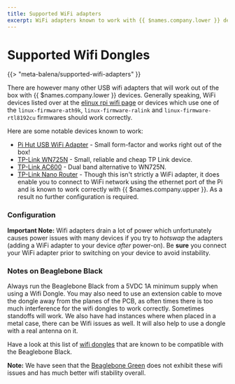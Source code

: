 ```yaml
---
title: Supported WiFi adapters
excerpt: WiFi adapters known to work with {{ $names.company.lower }} devices
---
```


# Supported Wifi Dongles

{{> "meta-balena/supported-wifi-adapters" }}

There are however many other USB wifi adapters that will work out of the box with {{ $names.company.lower }} 
devices. Generally speaking, WiFi devices listed over at the [elinux rpi wifi page][elinux] or devices which use one of the `linux-firmware-ath9k`, `linux-firmware-ralink` and `linux-firmware-rtl8192cu` firmwares should work correctly.

Here are some notable devices known to work:

* [Pi Hut USB WiFi Adapter][pi-hut-usb] - Small form-factor and works right out of the box!
* [TP-Link WN725N][TL-WN725N] - Small, reliable and cheap TP Link device.
* [TP-Link AC600][TL-AC600] - Dual band alternative to WN725N.
* [TP-Link Nano Router][nano-router] - Though this isn't strictly a WiFi
  adapter, it does enable you to connect to WiFi network using the ethernet port
  of the Pi and is known to work correctly with {{ $names.company.upper }}. As a result no further
  configuration is required.

### Configuration

__Important Note:__ Wifi adapters drain a lot of power which unfortunately
causes power issues with many devices if you try to *hotswap* the adapters
(adding a WiFi adapter to your device *after* power-on). Be __sure__ you connect
your WiFi adapter prior to switching on your device to avoid instability.

### Notes on Beaglebone Black

Always run the Beaglebone Black from a 5VDC 1A minimum supply when using a Wifi Dongle. You may also need to use an extension cable to move the dongle away from the planes of the PCB, as often times there is too much interference for the wifi dongles to work correctly. Sometimes standoffs will work. We also have had instances where when placed in a metal case, there can be Wifi issues as well. It will also help to use a dongle with a real antenna on it.

Have a look at this list of [wifi dongles][bbb-wifi-list] that are known to be compatible with the Beaglebone Black.

__Note:__ We have seen that the [Beaglebone Green][beaglebone-green-link] does not exhibit these wifi issues and has much better wifi
stability overall.


[nano-router]:http://www.amazon.com/TP-LINK-TL-WR702N-Wireless-Repeater-150Mpbs/dp/B007PTCFFW
[elinux]:http://elinux.org/RPi_USB_Wi-Fi_Adapters
[pi-hut-usb]:http://thepihut.com/products/usb-wifi-adapter-for-the-raspberry-pi
[bbb-wifi-list]:http://elinux.org/Beagleboard:BeagleBoneBlack#WIFI_Adapters
[TL-WN725N]:https://www.amazon.com/TP-Link-wireless-network-Adapter-SoftAP/dp/B008IFXQFU
[TL-AC600]:https://www.amazon.com/TP-Link-Mini-Wireless-Supports-10-9-10-14/dp/B07PB1X4CN
[beaglebone-green-link]: https://www.seeedstudio.com/Seeed-Studio-BeagleBone-Green.html
